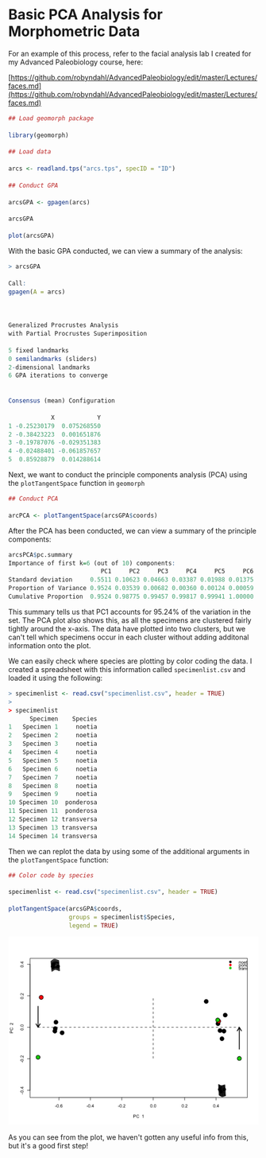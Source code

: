 # Basic PCA Analysis for Morphometric Data

For an example of this process, refer to the facial analysis lab I created for my Advanced Paleobiology course, here:

[https://github.com/robyndahl/AdvancedPaleobiology/edit/master/Lectures/faces.md](https://github.com/robyndahl/AdvancedPaleobiology/edit/master/Lectures/faces.md)

````r
## Load geomorph package

library(geomorph)

## Load data

arcs <- readland.tps("arcs.tps", specID = "ID")

## Conduct GPA

arcsGPA <- gpagen(arcs)

arcsGPA

plot(arcsGPA)

````
With the basic GPA conducted, we can view a summary of the analysis:

````r
> arcsGPA

Call:
gpagen(A = arcs) 



Generalized Procrustes Analysis
with Partial Procrustes Superimposition

5 fixed landmarks
0 semilandmarks (sliders)
2-dimensional landmarks
6 GPA iterations to converge


Consensus (mean) Configuration

            X            Y
1 -0.25230179  0.075268550
2 -0.38423223  0.001651876
3 -0.19787076 -0.029351383
4 -0.02488401 -0.061857657
5  0.85928879  0.014288614

````
Next, we want to conduct the principle components analysis (PCA) using the `plotTangentSpace` function in `geomorph`

````r
## Conduct PCA

arcPCA <- plotTangentSpace(arcsGPA$coords)
````

After the PCA has been conducted, we can view a summary of the principle components:

````r
arcsPCA$pc.summary
Importance of first k=6 (out of 10) components:
                          PC1     PC2     PC3     PC4     PC5     PC6
Standard deviation     0.5511 0.10623 0.04663 0.03387 0.01988 0.01375
Proportion of Variance 0.9524 0.03539 0.00682 0.00360 0.00124 0.00059
Cumulative Proportion  0.9524 0.98775 0.99457 0.99817 0.99941 1.00000
````
This summary tells us that PC1 accounts for 95.24% of the variation in the set. The PCA plot also shows this, as all the specimens are clustered fairly tightly around the x-axis. The data have plotted into two clusters, but we can't tell which specimens occur in each cluster without adding additonal information onto the plot.

We can easily check where species are plotting by color coding the data. I created a spreadsheet with this information called `specimenlist.csv` and loaded it using the following:

````r
> specimenlist <- read.csv("specimenlist.csv", header = TRUE)
>
> specimenlist
      Specimen    Species
1   Specimen 1     noetia
2   Specimen 2     noetia
3   Specimen 3     noetia
4   Specimen 4     noetia
5   Specimen 5     noetia
6   Specimen 6     noetia
7   Specimen 7     noetia
8   Specimen 8     noetia
9   Specimen 9     noetia
10 Specimen 10  ponderosa
11 Specimen 11  ponderosa
12 Specimen 12 transversa
13 Specimen 13 transversa
14 Specimen 14 transversa
````
Then we can replot the data by using some of the additional arguments in the `plotTangentSpace` function:
````r
## Color code by species

specimenlist <- read.csv("specimenlist.csv", header = TRUE)

plotTangentSpace(arcsGPA$coords, 
                 groups = specimenlist$Species,
                 legend = TRUE)
````
![arcsPlot](/Plots/arcsPlot.png)

As you can see from the plot, we haven't gotten any useful info from this, but it's a good first step!
